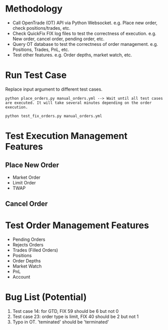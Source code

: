 # Methodology
- Call OpenTrade (OT) API via Python Websocket. e.g. Place new order, check positions/trades, etc.
- Check QuickFix FIX log files to test the correctness of execution. e.g. New order, cancel order, pending order, etc.
- Query OT database to test the correctness of order management. e.g. Positions, Trades, PnL, etc.
- Test other features. e.g. Order depths, market watch, etc.


# Run Test Case
Replace input argument to different test cases.

~~~~
python place_orders.py manual_orders.yml --> Wait until all test cases are executed. It will take several minutes depending on the order execution.

python test_fix_orders.py manual_orders.yml
~~~~


# Test Execution Management Features
## Place New Order
- Market Order
- Limit Order
- TWAP
## Cancel Order

# Test Order Management Features
- Pending Orders
- Rejects Orders
- Trades (Filled Orders) 
- Positions
- Order Depths
- Market Watch
- PnL
- Account 

# Bug List (Potential)
1. Test case 14: for GTD, FIX 59 should be 6 but not 0
2. Test case 23: order type is limit, FIX 40 should be 2 but not 1
3. Typo in OT. 'teminated' should be 'terminated'
